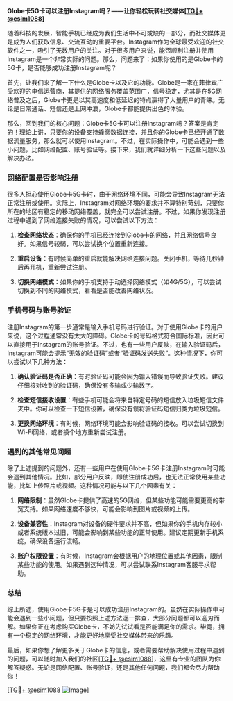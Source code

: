 **Globe卡5G卡可以注册Instagram吗？——让你轻松玩转社交媒体[[TG💪+ @esim1088](https://t.me/s/esim1088)]**

随着科技的发展，智能手机已经成为我们生活中不可或缺的一部分，而社交媒体更是成为人们获取信息、交流互动的重要平台。Instagram作为全球最受欢迎的社交软件之一，吸引了无数用户的关注。对于很多用户来说，能否顺利注册并使用Instagram是一个非常实际的问题。那么，问题来了：如果你使用的是Globe卡的5G卡，是否能够成功注册Instagram呢？

首先，让我们来了解一下什么是Globe卡以及它的功能。Globe是一家在菲律宾广受欢迎的电信运营商，其提供的网络服务覆盖范围广，信号稳定，尤其是在5G网络普及之后，Globe卡更是以其高速度和低延迟的特点赢得了大量用户的青睐。无论是日常通话、短信还是上网冲浪，Globe卡都能提供出色的体验。

那么，回到我们的核心问题：Globe卡5G卡可以注册Instagram吗？答案是肯定的！理论上讲，只要你的设备支持蜂窝数据连接，并且你的Globe卡已经开通了数据流量服务，那么就可以使用Instagram。不过，在实际操作中，可能会遇到一些小问题，比如网络配置、账号验证等。接下来，我们就详细分析一下这些问题以及解决办法。

### 网络配置是否影响注册

很多人担心使用Globe卡5G卡时，由于网络环境不同，可能会导致Instagram无法正常注册或使用。实际上，Instagram对网络环境的要求并不算特别苛刻，只要你所在的地区有稳定的移动网络覆盖，就完全可以尝试注册。不过，如果你发现注册过程中遇到了网络连接失败的情况，可以尝试以下方法：

1. **检查网络状态**：确保你的手机已经连接到Globe卡的网络，并且网络信号良好。如果信号较弱，可以尝试换个位置重新连接。
   
2. **重启设备**：有时候简单的重启就能解决网络连接问题。关闭手机，等待几秒钟后再开机，重新尝试注册。

3. **切换网络模式**：如果你的手机支持手动选择网络模式（如4G/5G），可以尝试切换到不同的网络模式，看看是否能改善网络状况。

### 手机号码与账号验证

注册Instagram的第一步通常是输入手机号码进行验证。对于使用Globe卡的用户来说，这个过程通常没有太大的障碍。Globe卡的号码格式符合国际标准，因此可以直接用于Instagram的账号验证。不过，也有一些用户反映，在输入验证码后，Instagram可能会提示“无效的验证码”或者“验证码发送失败”。这种情况下，你可以尝试以下几种方法：

1. **确认验证码是否正确**：有时验证码可能会因为输入错误而导致验证失败。建议仔细核对收到的验证码，确保没有多输或少输数字。

2. **检查短信接收设置**：有些手机可能会将来自特定号码的短信放入垃圾短信文件夹中。你可以检查一下短信设置，确保没有误将验证码短信归类为垃圾短信。

3. **更换网络环境**：有时候，网络环境可能会影响验证码的接收。可以尝试切换到Wi-Fi网络，或者换个地方重新尝试注册。

### 遇到的其他常见问题

除了上述提到的问题外，还有一些用户在使用Globe卡5G卡注册Instagram时可能会遇到其他情况。比如，部分用户反映，即使注册成功后，也无法正常使用某些功能，比如上传照片或视频。这种情况可能与以下几个因素有关：

1. **网络限制**：虽然Globe卡提供了高速的5G网络，但某些功能可能需要更高的带宽支持。如果网络速度不够快，可能会影响到图片或视频的上传。

2. **设备兼容性**：Instagram对设备的硬件要求并不高，但如果你的手机内存较小或者系统版本过旧，可能会影响到某些功能的正常使用。建议定期更新手机系统，确保设备运行流畅。

3. **账户权限设置**：有时候，Instagram会根据用户的地理位置或其他因素，限制某些功能的使用。如果遇到这种情况，可以尝试联系Instagram客服寻求帮助。

### 总结

综上所述，使用Globe卡5G卡是可以成功注册Instagram的。虽然在实际操作中可能会遇到一些小问题，但只要按照上述方法逐一排查，大部分问题都可以迎刃而解。如果你正在考虑购买Globe卡，不妨先试试看是否能满足你的需求。毕竟，拥有一个稳定的网络环境，才能更好地享受社交媒体带来的乐趣。

最后，如果你想了解更多关于Globe卡的信息，或者需要帮助解决使用过程中遇到的问题，可以随时加入我们的社区[[TG💪+ @esim1088](https://t.me/s/esim1088)]，这里有专业的团队为你解答疑惑。无论是网络配置、账号验证，还是其他任何问题，我们都会尽力帮助你！

[[TG💪+ @esim1088](https://t.me/s/esim1088) ![Image](https://i.postimg.cc/4NQfJmqS/Snipaste-2025-05-13-00-14-12.png)]